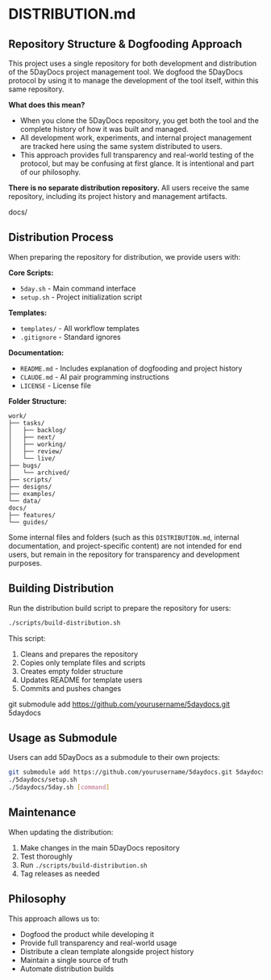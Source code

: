 
# DISTRIBUTION.md

## Repository Structure & Dogfooding Approach

This project uses a single repository for both development and distribution of the 5DayDocs project management tool. We dogfood the 5DayDocs protocol by using it to manage the development of the tool itself, within this same repository.

**What does this mean?**
- When you clone the 5DayDocs repository, you get both the tool and the complete history of how it was built and managed.
- All development work, experiments, and internal project management are tracked here using the same system distributed to users.
- This approach provides full transparency and real-world testing of the protocol, but may be confusing at first glance. It is intentional and part of our philosophy.

**There is no separate distribution repository.** All users receive the same repository, including its project history and management artifacts.

docs/

## Distribution Process

When preparing the repository for distribution, we provide users with:

**Core Scripts:**
- `5day.sh` - Main command interface
- `setup.sh` - Project initialization script

**Templates:**
- `templates/` - All workflow templates
- `.gitignore` - Standard ignores

**Documentation:**
- `README.md` - Includes explanation of dogfooding and project history
- `CLAUDE.md` - AI pair programming instructions
- `LICENSE` - License file

**Folder Structure:**
```
work/
├── tasks/
│   ├── backlog/
│   ├── next/
│   ├── working/
│   ├── review/
│   └── live/
├── bugs/
│   └── archived/
├── scripts/
├── designs/
├── examples/
└── data/
docs/
├── features/
└── guides/
```

Some internal files and folders (such as this `DISTRIBUTION.md`, internal documentation, and project-specific content) are not intended for end users, but remain in the repository for transparency and development purposes.


## Building Distribution

Run the distribution build script to prepare the repository for users:

```bash
./scripts/build-distribution.sh
```

This script:
1. Cleans and prepares the repository
2. Copies only template files and scripts
3. Creates empty folder structure
4. Updates README for template users
5. Commits and pushes changes

git submodule add https://github.com/yourusername/5daydocs.git 5daydocs

## Usage as Submodule

Users can add 5DayDocs as a submodule to their own projects:

```bash
git submodule add https://github.com/yourusername/5daydocs.git 5daydocs
./5daydocs/setup.sh
./5daydocs/5day.sh [command]
```


## Maintenance

When updating the distribution:
1. Make changes in the main 5DayDocs repository
2. Test thoroughly
3. Run `./scripts/build-distribution.sh`
4. Tag releases as needed


## Philosophy

This approach allows us to:
- Dogfood the product while developing it
- Provide full transparency and real-world usage
- Distribute a clean template alongside project history
- Maintain a single source of truth
- Automate distribution builds